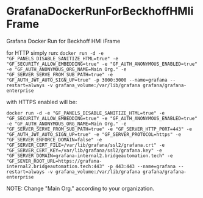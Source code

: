 # GrafanaDockerRunForBeckhoffHMIiFrame
Grafana Docker Run for Beckhoff HMI iFrame

for HTTP simply run:
`docker run -d -e "GF_PANELS_DISABLE_SANITIZE_HTML=true" -e "GF_SECURITY_ALLOW_EMBEDDING=true" -e "GF_AUTH_ANONYMOUS_ENABLED=true" -e "GF_AUTH_ANONYMOUS_ORG_NAME=Main Org." -e "GF_SERVER_SERVE_FROM_SUB_PATH=true" -e "GF_AUTH_JWT_AUTO_SIGN_UP=true" -p 3000:3000 --name=grafana --restart=always -v grafana_volume:/var/lib/grafana grafana/grafana-enterprise`

with HTTPS enabled will be:

`docker run -d -e "GF_PANELS_DISABLE_SANITIZE_HTML=true" -e "GF_SECURITY_ALLOW_EMBEDDING=true" -e "GF_AUTH_ANONYMOUS_ENABLED=true" -e "GF_AUTH_ANONYMOUS_ORG_NAME=Main Org." -e "GF_SERVER_SERVE_FROM_SUB_PATH=true" -e "GF_SERVER_HTTP_PORT=443" -e "GF_AUTH_JWT_AUTO_SIGN_UP=true" -e "GF_SERVER_PROTOCOL=https" -e "GF_SERVER_ENFORCE_DOMAIN=false" -e "GF_SERVER_CERT_FILE=/var/lib/grafana/ssl2/grafana.crt" -e "GF_SERVER_CERT_KEY=/var/lib/grafana/ssl2/grafana.key" -e "GF_SERVER_DOMAIN=grafana-internal2.bridgeautomation.tech" -e "GF_SEVER_ROOT_URL=https://grafana-internal2.bridgeautomation.tech:443" -p 443:443 --name=grafana --restart=always -v grafana_volume:/var/lib/grafana grafana/grafana-enterprise
`

NOTE: Change "Main Org." according to your organization.
